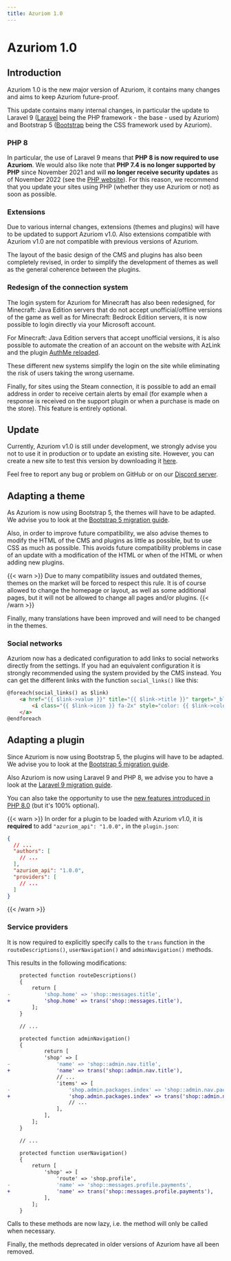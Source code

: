 ```yaml
---
title: Azuriom 1.0
---
```


# Azuriom 1.0

## Introduction

Azuriom 1.0 is the new major version of Azuriom, it contains many changes and aims to keep
Azuriom future-proof.

This update contains many internal changes, in particular the update to Laravel 9 ([Laravel](https://laravel.com/) being
the PHP framework - the base - used by Azuriom) and Bootstrap 5 ([Bootstrap](https://getbootstrap.com/) being the CSS
framework used by Azuriom).

### PHP 8

In particular, the use of Laravel 9 means that **PHP 8 is now required to use Azuriom**.
We would also like note that **PHP 7.4 is no longer supported by PHP** since November 2021 and will **no longer receive
security updates** as of November 2022 (see the [PHP website](https://www.php.net/supported-versions.php)).
For this reason, we recommend that you update your sites using PHP (whether they use Azuriom or not) as soon as possible.

### Extensions

Due to various internal changes, extensions (themes and plugins) will have to be updated to support Azuriom v1.0.
Also extensions compatible with Azuriom v1.0 are not compatible with previous versions of Azuriom.

The layout of the basic design of the CMS and plugins has also been completely revised, in order to simplify the development
of themes as well as the general coherence between the plugins.

### Redesign of the connection system

The login system for Azuriom for Minecraft has also been redesigned, for Minecraft: Java Edition servers that do not
accept unofficial/offline versions of the game as well as for Minecraft: Bedrock Edition servers, it is now possible to
login directly via your Microsoft account.

For Minecraft: Java Edition servers that accept unofficial versions, it is also possible to automate the creation of an
account on the website with AzLink and the plugin [AuthMe reloaded](https://www.spigotmc.org/resources/authmereloaded.6269/).

These different new systems simplify the login on the site while eliminating the risk of users taking the wrong username.

Finally, for sites using the Steam connection, it is possible to add an email address in order to receive certain
alerts by email (for example when a response is received on the support plugin or when a purchase is made on the store). 
This feature is entirely optional.

## Update

Currently, Azuriom v1.0 is still under development, we strongly advise you not to use it in production or to update an
existing site. However, you can create a new site to test this version by downloading it
[here](https://azuriom.s3.fr-par.scw.cloud/dev/Azuriom-1.0.0-beta1.zip).

Feel free to report any bug or problem on GitHub or on our [Discord server](https://azuriom.com/discord).

## Adapting a theme

As Azuriom is now using Bootstrap 5, the themes will have to be adapted. We advise you to look at the
[Bootstrap 5 migration guide](https://getbootstrap.com/docs/5.1/migration/).

Also, in order to improve future compatibility, we also advise themes to modify the HTML of the CMS and plugins as
little as possible, but to use CSS as much as possible. This avoids future compatibility problems in case of an update
with a modification of the HTML or when of the HTML or when adding new plugins.

{{< warn >}}
Due to many compatibility issues and outdated themes, themes on the market will be forced to respect this rule.
It is of course allowed to change the homepage or layout, as well as some additional pages, but it will not be allowed
to change all pages and/or plugins.
{{< /warn >}}

Finally, many translations have been improved and will need to be changed in the themes.

### Social networks

Azuriom now has a dedicated configuration to add links to social networks directly from the settings. If you had an
equivalent configuration it is strongly recommended using the system provided by the CMS instead.
You can get the different links with the function `social_links()` like this:
```html
@foreach(social_links() as $link)
    <a href="{{ $link->value }}" title="{{ $link->title }}" target="_blank" rel="noopener noreferrer" class="btn">
        <i class="{{ $link->icon }} fa-2x" style="color: {{ $link->color }}"></i>
    </a>
@endforeach
```

## Adapting a plugin

Since Azuriom is now using Bootstrap 5, the plugins will have to be adapted. We advise you to look at the
[Bootstrap 5 migration guide](https://getbootstrap.com/docs/5.1/migration/).

Also Azuriom is now using Laravel 9 and PHP 8, we advise you to have a look at the
[Laravel 9 migration guide](https://laravel.com/docs/9.x/upgrade).

You can also take the opportunity to use the [new features introduced in PHP 8.0](https://www.php.net/releases/8.0/en.php)
(but it's 100% optional).

{{< warn >}}
In order for a plugin to be loaded with Azuriom v1.0, it is **required** to add `"azuriom_api": "1.0.0",` in the `plugin.json`:
```json
{
  // ...
  "authors": [
    // ...
  ],
  "azuriom_api": "1.0.0",
  "providers": [
    // ...
  ]
}
```
{{< /warn >}}

### Service providers

It is now required to explicitly specify calls to the `trans` function in the `routeDescriptions()`, `userNavigation()` and `adminNavigation()` methods.

This results in the following modifications:
```diff
    protected function routeDescriptions()
    {
        return [
-           'shop.home' => 'shop::messages.title',
+           'shop.home' => trans('shop::messages.title'),
        ];
    }

    // ...

    protected function adminNavigation()
    {
            return [
            'shop' => [
-               'name' => 'shop::admin.nav.title',
+               'name' => trans('shop::admin.nav.title'),
                // ...
                'items' => [
-                   'shop.admin.packages.index' => 'shop::admin.nav.packages',
+                   'shop.admin.packages.index' => trans('shop::admin.nav.packages'),
                    // ...
                ],
            ],
        ];
    }

    // ...

    protected function userNavigation()
    {
        return [
            'shop' => [
                'route' => 'shop.profile',
-               'name' => 'shop::messages.profile.payments',
+               'name' => trans('shop::messages.profile.payments'),
            ],
        ];
    }
```

Calls to these methods are now lazy, i.e. the method will only be called when necessary.

Finally, the methods deprecated in older versions of Azuriom have all been removed.
